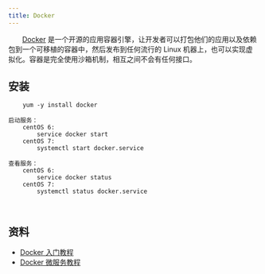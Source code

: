 ```yaml
---
title: Docker
---
```


　　[Docker](https://baike.baidu.com/item/Docker) 是一个开源的应用容器引擎，让开发者可以打包他们的应用以及依赖包到一个可移植的容器中，然后发布到任何流行的 Linux 机器上，也可以实现虚拟化。容器是完全使用沙箱机制，相互之间不会有任何接口。


## 安装

```
	yum -y install docker

启动服务：
	centOS 6: 
		service docker start
	centOS 7:
		systemctl start docker.service

查看服务：
	centOS 6: 
		service docker status
	centOS 7:
		systemctl status docker.service



```


## 资料

- [Docker 入门教程](http://www.ruanyifeng.com/blog/2018/02/docker-tutorial.html)
- [Docker 微服务教程](http://www.ruanyifeng.com/blog/2018/02/docker-wordpress-tutorial.html)